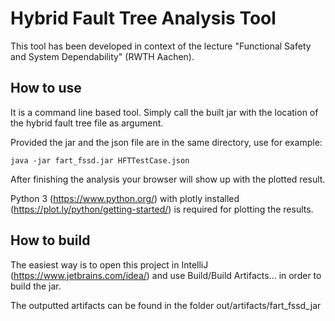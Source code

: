 Hybrid Fault Tree Analysis Tool
===============================

This tool has been developed in context of the lecture "Functional Safety and System Dependability" (RWTH Aachen).

How to use
----------

It is a command line based tool. Simply call the built jar with the location of the hybrid fault tree file as argument. 

Provided the jar and the json file are in the same directory, use for example:

```
java -jar fart_fssd.jar HFTTestCase.json
```

After finishing the analysis your browser will show up with the plotted result.

Python 3 (https://www.python.org/) with plotly installed (https://plot.ly/python/getting-started/) is required for plotting the results.

How to build
------------

The easiest way is to open this project in IntelliJ (https://www.jetbrains.com/idea/) and use Build/Build Artifacts... in order to build the jar.

The outputted artifacts can be found in the folder out/artifacts/fart_fssd_jar
